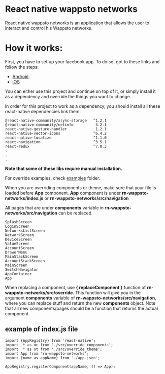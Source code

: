 # React native wappsto networks

React native wappsto networks is an application that allows the user to interact and control his Wappsto networks.

# How it works:

First, you have to set up your facebook app. To do so, got to these links and follow the steps: 
- [Android](https://developers.facebook.com/docs/android/getting-started/).
- [iOS](https://developers.facebook.com/docs/ios/getting-started/)

You can either use this project and continue on top of it, or simply install it as a dependency and override the things you want to change.

In order for this project to work as a dependency, you should install all these react-native dependencies link them:

```
@react-native-community/async-storage   ^1.2.1
@react-native-community/netinfo          3.2.1
react-native-gesture-handler             1.2.1
react-native-vector-icons               ^6.4.2
react-native-localize                   ^1.1.0
react-navigation                        ^3.5.1
react-redux                             ^7.0.3
.
.
.
```

**Note that some of these libs require manual installation.**

For override examples, check [examples](https://github.com/Wappsto/rn-wappsto-networks/tree/master/examples) folder.

When you are overriding components or theme, make sure that your file is loaded before **App** component. **App** component is under **rn-wappsto-networks/index.js** or **rn-wappsto-networks/src/navigation**

All pages that are under **components** variable in **rn-wappsto-networks/src/navigation** can be replaced.

```
SplashScreen
LoginScreen
NetworksListScreen
NetworkScreen
DeviceScreen
ValueScreen
AccountScreen
DrawerMenu
MainStackScreen
AccountStackScreen
MainScreen
SwitchNavigator
AppContainer
App
```

When replacing a component, use **{ replaceComponent }** function of **rn-wappsto-networks/src/override**. This function will give you in the argument **components** variable of **rn-wappsto-networks/src/navigation**, where you can replace stuff and return the new **components** object. Note that all new components/pages should be a function that returns the actual component.

## example of index.js file

```
import {AppRegistry} from 'react-native';
import  * as oc from './src/override_components';
import  * as ot from './src/override_theme';
import App from 'rn-wappsto-networks';
import {name as appName} from './app.json';

AppRegistry.registerComponent(appName, () => App);
```
